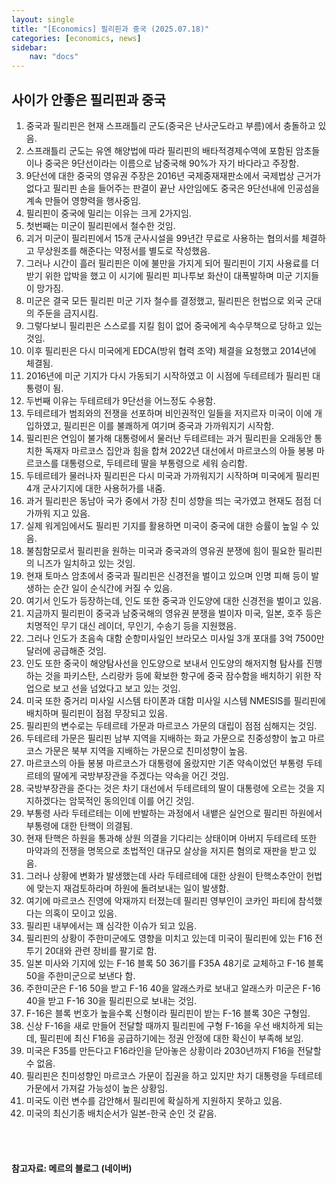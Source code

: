 ```yaml
---
layout: single
title: "[Economics] 필리핀과 중국 (2025.07.18)"
categories: [economics, news]
sidebar:
    nav: "docs"
---
```


## 사이가 안좋은 필리핀과 중국
1. 중국과 필리핀은 현재 스프래틀리 군도(중국은 난사군도라고 부름)에서 충돌하고 있음.
1. 스프래틀리 군도는 유엔 해양법에 따라 필리핀의 배타적경제수역에 포함된 암초들이나 중국은 9단선이라는 이름으로 남중국해 90%가 자기 바다라고 주장함.
1. 9단선에 대한 중국의 영유권 주장은 2016년 국제중재재판소에서 국제법상 근거가 없다고 필리핀 손을 들어주는 판결이 끝난 사안임에도 중국은 9단선내에 인공섬을 계속 만들어 영향력을 행사중임.
1. 필리핀이 중국에 밀리는 이유는 크게 2가지임.
1. 첫번째는 미군이 필리핀에서 철수한 것임.
1. 괴거 미군이 필리핀에서 15개 군사시설을 99년간 무료로 사용하는 협의서를 체결하고 무상원조를 해준다는 약정서를 별도로 작성했음.
1. 그러나 시간이 흘러 필리핀은 이에 불만을 가지게 되어 필리핀이 기지 사용료를 더 받기 위한 압박을 했고 이 시기에 필리핀 피나투보 화산이 대폭발하며 미군 기지들이 망가짐.
1. 미군은 결국 모든 필리핀 미군 기자 철수를 결정했고, 필리핀은 헌법으로 외국 군대의 주둔을 금지시킴.
1. 그렇다보니 필리핀은 스스로를 지킬 힘이 없어 중국에게 속수무책으로 당하고 있는 것임.
1. 이후 필리핀은 다시 미국에게 EDCA(방위 협력 조약) 체결을 요청했고 2014년에 체결됨.
1. 2016년에 미군 기지가 다시 가동되기 시작하였고 이 시점에 두테르테가 필리핀 대통령이 됨. 
1. 두번째 이유는 두테르테가 9단선을 어느정도 수용함.
1. 두테르테가 범죄와의 전쟁을 선포하며 비인권적인 일들을 저지르자 미국이 이에 개입하였고, 필리핀은 이를 불쾌하게 여기며 중국과 가까워지기 시작함.
1. 필리핀은 연임이 불가해 대통령에서 물러난 두테르테는 과거 필리핀을 오래동안 통치한 독재자 마르코스 집안과 힘을 합쳐 2022년 대선에서 마르코스의 아들 봉봉 마르코스를 대통령으로, 두테르테 딸을 부통령으로 세워 승리함.
1. 두테르테가 물러나자 필리핀은 다시 미국과 가까워지기 시작하며 미국에게 필리핀 4개 군사기지에 대한 사용허가를 내줌.
1. 과거 필리핀은 동남아 국가 중에서 가장 친미 성향을 띄는 국가였고 현재도 점점 더 가까워 지고 있음.
1. 실제 워게임에서도 필리핀 기지를 활용하면 미국이 중국에 대한 승률이 높일 수 있음.
1. 불침함모로서 필리핀을 원하는 미국과 중국과의 영유권 분쟁에 힘이 필요한 필리핀의 니즈가 일치하고 있는 것임.
1. 현재 토마스 암초에서 중국과 필리핀은 신경전을 벌이고 있으며 인명 피해 등이 발생하는 순간 일이 순식간에 커질 수 있음.
1. 여기서 인도가 등장하는데, 인도 또한 중국과 인도양에 대한 신경전을 벌이고 있음.
1. 지금까지 필리핀이 중국과 남중국해의 영유권 분쟁을 벌이자 미국, 일본, 호주 등은 치명적인 무기 대신 레이더, 무인기, 수송기 등을 지원했음.
1. 그러나 인도가 초음속 대함 순항미사일인 브라모스 미사일 3개 포대를 3억 7500만달러에 공급해준 것임.
1. 인도 또한 중국이 해양탐사선을 인도양으로 보내서 인도양의 해저지형 탐사를 진행하는 것을 파키스탄, 스리랑카 등에 확보한 항구에 중국 잠수함을 배치하기 위한 작업으로 보고 선을 넘었다고 보고 있는 것임.
1. 미국 또한 중거리 미사일 시스템 타이폰과 대함 미사일 시스템 NMESIS를 필리핀에 배치하며 필리핀이 점점 무장되고 있음.
1. 필리핀의 변수로는 두테르테 가문과 마르코스 가문의 대립이 점점 심해지는 것임.
1. 두테르테 가문은 필리핀 남부 지역을 지배하는 화교 가문으로 친중성향이 높고 마르코스 가문은 북부 지역을 지배하는 가문으로 친미성향이 높음.
1. 마르코스의 아들 봉봉 마르코스가 대통령에 올랐지만 기존 약속이었던 부통령 두테르테의 딸에게 국방부장관을 주겠다는 약속을 어긴 것임.
1. 국방부장관을 준다는 것은 차기 대선에서 두테르테의 딸이 대통령에 오르는 것을 지지하겠다는 암묵적인 동의인데 이를 어긴 것임.
1. 부통령 사라 두테르테는 이에 반발하는 과정에서 내뱉은 실언으로 필리핀 하원에서 부통령에 대한 탄핵이 의결됨.
1. 현재 탄핵은 하원을 통과해 상원 의결을 기다리는 상태이며 아버지 두테르테 또한 마약과의 전쟁을 명목으로 초법적인 대규모 살상을 저지른 혐의로 재판을 받고 있음.
1. 그러나 상황에 변화가 발생했는데 사라 두테르테에 대한 상원이 탄핵소추안이 헌법에 맞는지 재검토하라며 하원에 돌려보내는 일이 발생함.
1. 여기에 마르코스 진영에 악재까지 터졌는데 필리핀 영부인이 코카인 파티에 참석했다는 의혹이 모이고 있음.
1. 필리핀 내부에서는 꽤 심각한 이슈가 되고 있음.
1. 필리핀의 상황이 주한미군에도 영향을 미치고 있는데 미국이 필리핀에 있는 F16 전투기 20대와 관련 장비를 팔기로 함.
1. 일본 미사와 기지에 있는 F-16 블록 50 36기를 F35A 48기로 교체하고 F-16 블록 50을 주한미군으로 보낸다 함.
1. 주한미군은 F-16 50을 받고 F-16 40을 알래스카로 보내고 알래스카 미군은 F-16 40을 받고 F-16 30을 필리핀으로 보내는 것임.
1. F-16은 블록 번호가 높을수록 신형이라 필리핀이 받는 F-16 블록 30은 구형임.
1. 신상 F-16을 새로 만들어 전달할 때까지 필리핀에 구형 F-16을 우선 배치하게 되는데, 필리핀에 최신 F16을 공급하기에는 정권 안정에 대한 확신이 부족해 보임.
1. 미국은 F35를 만든다고 F16라인을 닫아놓은 상황이라 2030년까지 F16을 전달할 수 없음.
1. 필리핀은 친미성향인 마르코스 가문이 집권을 하고 있지만 차기 대통령을 두테르테 가문에서 가져갈 가능성이 높은 상황임.
1. 미국도 이런 변수를 감안해서 필리핀에 확실하게 지원하지 못하고 있음.
1. 미국의 최신기종 배치순서가 일본-한국 순인 것 같음.


<br/>
<br/>

#### 참고자료: 메르의 블로그 (네이버)